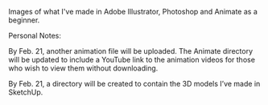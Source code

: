 Images of what I've made in Adobe Illustrator, Photoshop and Animate as a beginner.

Personal Notes:

By Feb. 21, another animation file will be uploaded. The Animate directory will be updated to include a YouTube link to the animation videos for those who wish to view them without downloading.

By Feb. 21, a directory will be created to contain the 3D models I’ve made in SketchUp.
